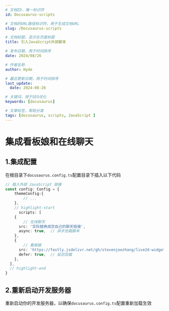 ```yaml
---
# 文档ID，唯一标识符
id: Docusaurus-scripts

# 文档的URL路径标识符，用于生成文档URL
slug: /Docusaurus-scripts

# 文档标题，显示在页面标题
title: 引入JavaScript外部脚本

# 发布日期，用于时间排序
date: 2024/08/26

# 作者名称
author: Hyde

# 最后更新日期，用于时间排序
last_update:
  date: 2024-08-26

# 关键词，用于SEO优化
keywords: [docusaurus]

# 文章标签，帮助分类
tags: [docusaurus, scripts, JavaScript ]
---
```


# 集成看板娘和在线聊天

## 1.集成配置
在根目录下`docusaurus.config.ts`配置目录下插入以下代码

```ts
// 插入外部 JavaScript 链接
const config: Config = {
    themeConfig:{
        // ...
    },
    // highlight-start
      scripts: [
    {
        // 在线聊天
      src: '实际替换成您自己的聊天链接',
      async: true,  // 异步加载脚本
    },
    {
        // 看板娘
      src: 'https://fastly.jsdelivr.net/gh/stevenjoezhang/live2d-widget@latest/autoload.js',
      defer: true,  // 延迟加载
    },
  ],
  // highlight-end
}
```
## 2.重新启动开发服务器
重新启动你的开发服务器，以确保`docusaurus.config.ts`配置重新加载生效